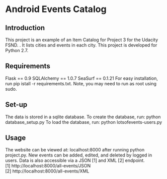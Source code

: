 # Android Events Catalog

## Introduction
This project is an example of an Item Catalog for Project 3 for the Udacity FSND.
. It lists cities and events in each city. This project is developed for Python 2.7.

## Requirements
Flask == 0.9
SQLAlchemy == 1.0.7
SeaSurf == 0.1.21
For easy installation, run pip istall -r requirements.txt. Note, you may need to run as root using sudo.

## Set-up
The data is stored in a sqlite database. To create the database, run: python database_setup.py  To load the database, run: python lotsofevents-users.py  

## Usage
The website can be viewed at: localhost:8000 after running python project.py. New events can be added, edited, and deleted by logged in users. Data is also accessible via a JSON [1] and XML [2] endpoint.
<br>
[1] http://localhost:8000/all-events/JSON
<br>
[2] http://localhost:8000/all-events/XML
